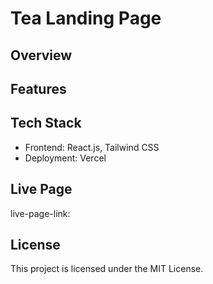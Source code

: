 # Tea Landing Page

## Overview

## Features

## Tech Stack

- Frontend: React.js, Tailwind CSS
- Deployment: Vercel

## Live Page

live-page-link:

## License

This project is licensed under the MIT License.

